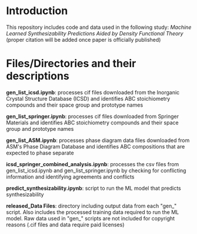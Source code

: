 # Introduction

This repository includes code and data used in the following study: _Machine Learned Synthesizability Predictions Aided by Density Functional Theory_ (proper citation will be added once paper is officially published)


# Files/Directories and their descriptions



**gen_list_icsd.ipynb**: processes cif files downloaded from the Inorganic Crystal Structure Database (ICSD) and identifies ABC stoichiometry compounds and their space group and prototype names  

**gen_list_springer.ipynb**: processes cif files downloaded from Springer Materials and identifies ABC stoichiometry compounds and their space group and prototype names  

**gen_list_ASM.ipynb**:  processes phase diagram data files downloaded from ASM's Phase Diagram Database and identifies ABC compositions that are expected to phase separate

**icsd_springer_combined_analysis.ipynb**: processes the csv files from gen_list_icsd.ipynb and gen_list_springer.ipynb by checking for conflicting information and identifying agreements and conflicts

**predict_synthesizability.ipynb**: script to run the ML model that predicts synthesizability

**released_Data Files**: directory including output data from each "gen\_" script. Also includes the processed training data required to run the ML model. Raw data used in "gen\_" scripts are not included for copyright reasons (.cif files and data require paid licenses)
